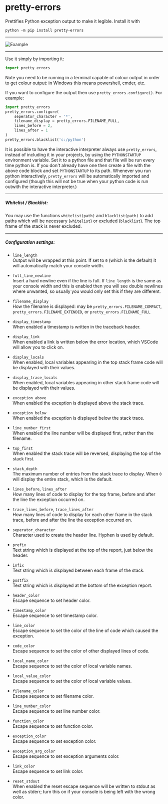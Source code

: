# pretty-errors

Prettifies Python exception output to make it legible. Install it with
```
python -m pip install pretty-errors
```
---
![Example](https://i.imgur.com/0jpEqob.png)

---
Use it simply by importing it:
```python
import pretty_errors
```
Note you need to be running in a terminal capable of colour output in order to get colour output: in Windows
this means powershell, cmder, etc.

If you want to configure the output then use `pretty_errors.configure()`.  For example:
```python
import pretty_errors
pretty_errors.configure(
    seperator_character = '*',
    filename_display = pretty_errors.FILENAME_FULL,
    lines_before = 2,
    lines_after = 1
)
pretty_errors.blacklist('c:/python')
```

It is possible to have the interactive interpreter always use `pretty_errors`, instead of including it in your projects, by using the `PYTHONSTARTUP` environment variable.  Set it to a python file and that file will be run every time python is.  If you don't already have one then create a file with the above code block and set `PYTHONSTARTUP` to its path.  Whenever you run python interactively, `pretty_errors` will be automatically imported and configured (though this will not be true when your python code is run outwith the interactive interpreter.)

---

##### Whitelist / Blacklist:

You may use the functions `whitelist(path)` and `blacklist(path)` to add paths which will be necessary (`whitelist`) or excluded (`blacklist`).  The top frame of the stack is never excluded.

---

##### Configuration settings:

* `line_length`<br>
Output will be wrapped at this point.  If set to `0` (which is the default) it will automatically match your console width.

* `full_line_newline`<br>
Insert a hard newline even if the line is full.  If `line_length` is the same as your console width and this is enabled then you will see double newlines where unwanted, so usually you would only set this if they are different.

* `filename_display`<br>
How the filename is displayed: may be `pretty_errors.FILENAME_COMPACT`, `pretty_errors.FILENAME_EXTENDED`, or `pretty_errors.FILENAME_FULL`

* `display_timestamp`<br>
When enabled a timestamp is written in the traceback header.

* `display_link`<br>
When enabled a link is written below the error location, which VSCode will allow you to click on.

* `display_locals`<br>
When enabled, local variables appearing in the top stack frame code will be displayed with their values.

* `display_trace_locals`<br>
When enabled, local variables appearing in other stack frame code will be displayed with their values.

* `exception_above`<br>
When enabled the exception is displayed above the stack trace.

* `exception_below`<br>
When enabled the exception is displayed below the stack trace.

* `line_number_first`<br>
When enabled the line number will be displayed first, rather than the filename.

* `top_first`<br>
When enabled the stack trace will be reversed, displaying the top of the stack first.

* `stack_depth`<br>
The maximum number of entries from the stack trace to display.  When `0` will display the entire stack, which is the default.

* `lines_before`, `lines_after`<br>
How many lines of code to display for the top frame, before and after the line the exception occurred on.

* `trace_lines_before`, `trace_lines_after`<br>
How many lines of code to display for each other frame in the stack trace, before and after the line the exception occurred on.

* `seperator_character`<br>
Character used to create the header line.  Hyphen is used by default.

* `prefix`<br>
Text string which is displayed at the top of the report, just below the header.

* `infix`<br>
Text string which is displayed between each frame of the stack.

* `postfix`<br>
Text string which is displayed at the bottom of the exception report.

* `header_color`<br>
Escape sequence to set header color.

* `timestamp_color`<br>
Escape sequence to set timestamp color.

* `line_color`<br>
Escape sequence to set the color of the line of code which caused the exception.

* `code_color`<br>
Escape sequence to set the color of other displayed lines of code.

* `local_name_color`<br>
Escape sequence to set the color of local variable names.

* `local_value_color`<br>
Escape sequence to set the color of local variable values.

* `filename_color`<br>
Escape sequence to set filename color.

* `line_number_color`<br>
Escape sequence to set line number color.

* `function_color`<br>
Escape sequence to set function color.

* `exception_color`<br>
Escape sequence to set exception color.

* `exception_arg_color`<br>
Escape sequence to set exception arguments color.

* `link_color`<br>
Escape sequence to set link color.

* `reset_stdout`<br>
When enabled the reset escape sequence will be written to stdout as well as stderr; turn this on if your console is being left with the wrong color.

